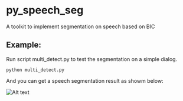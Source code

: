 # py_speech_seg
A toolkit to implement segmentation on speech based on BIC

## Example:
Run script multi_detect.py to test the segmentation on a simple dialog.

`python multi_detect.py`

And you can get a speech segmentation result as showm below:

![Alt text](https://github.com/wblgers/py_speech_seg/raw/master/Screenshots/Demo1.png)
